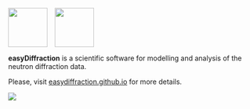 <img src="https://easydiffraction.github.io/images/easydiffraction-logo.svg" height="80"><img width="15"><img src="https://easydiffraction.github.io/images/easydiffraction-text.svg" height="80">

**easyDiffraction** is a scientific software for modelling and analysis of the neutron diffraction data.

Please, visit [easydiffraction.github.io](http://easydiffraction.github.io) for more details.

<!---Travis CI Build Status--->
[![](https://img.shields.io/travis/easyDiffraction/easyDiffraction/master.svg?label=macOS/Windows/Linux)](https://travis-ci.org/easyDiffraction/easyDiffraction)
